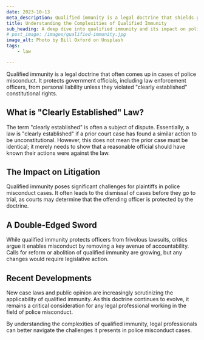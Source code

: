 ```yaml
---
date: 2023-10-13
meta_description: Qualified immunity is a legal doctrine that shields government officials from being held personally liable for actions taken in the course of their duties.
title: Understanding the Complexities of Qualified Immunity
sub_heading: A deep dive into qualified immunity and its impact on police misconduct cases.
# post_image: /images/qualified-immunity.jpg
image_alt: Photo by Bill Oxford on Unsplash
tags:
    - law

---
```


Qualified immunity is a legal doctrine that often comes up in cases of police misconduct. It protects government officials, including law enforcement officers, from personal liability unless they violated "clearly established" constitutional rights.

## What is "Clearly Established" Law?

The term "clearly established" is often a subject of dispute. Essentially, a law is "clearly established" if a prior court case has found a similar action to be unconstitutional. However, this does not mean the prior case must be identical; it merely needs to show that a reasonable official should have known their actions were against the law.

## The Impact on Litigation

Qualified immunity poses significant challenges for plaintiffs in police misconduct cases. It often leads to the dismissal of cases before they go to trial, as courts may determine that the offending officer is protected by the doctrine.

## A Double-Edged Sword

While qualified immunity protects officers from frivolous lawsuits, critics argue it enables misconduct by removing a key avenue of accountability. Calls for reform or abolition of qualified immunity are growing, but any changes would require legislative action.

## Recent Developments

New case laws and public opinion are increasingly scrutinizing the applicability of qualified immunity. As this doctrine continues to evolve, it remains a critical consideration for any legal professional working in the field of police misconduct.

By understanding the complexities of qualified immunity, legal professionals can better navigate the challenges it presents in police misconduct cases.
